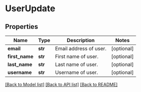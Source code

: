 # UserUpdate

## Properties
Name | Type | Description | Notes
------------ | ------------- | ------------- | -------------
**email** | **str** | Email address of user. | [optional] 
**first_name** | **str** | First name of user. | [optional] 
**last_name** | **str** | Last name of user. | [optional] 
**username** | **str** | Username of user. | [optional] 

[[Back to Model list]](../README.md#documentation-for-models) [[Back to API list]](../README.md#documentation-for-api-endpoints) [[Back to README]](../README.md)

